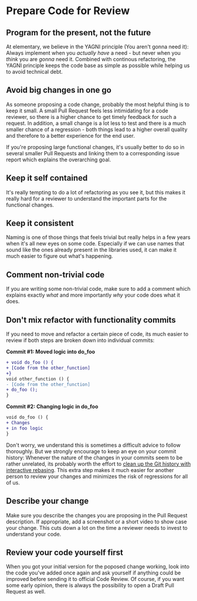# Prepare Code for Review

## Program for the present, not the future

At elementary, we believe in the YAGNI principle (You aren't gonna need it): Always implement when you _actually have_ a need - but never when you _think_ you are _gonna_ need it. Combined with continous refactoring, the YAGNI principle keeps the code base as simple as possible while helping us to avoid technical debt.

## Avoid big changes in one go

As someone proposing a code change, probably the most helpful thing is to keep it small. A small Pull Request feels less intimidating for a code reviewer, so there is a higher chance to get timely feedback for such a request. In addition, a small change is a lot less to test and there is a much smaller chance of a regression - both things lead to a higher overall quality and therefore to a better experience for the end user.

If you're proposing large functional changes, it's usually better to do so in several smaller Pull Requests and linking them to a corresponding issue report which explains the overarching goal.

## Keep it self contained

It's really tempting to do a lot of refactoring as you see it, but this makes it really hard for a reviewer to understand the important parts for the functional changes.

## Keep it consistent

Naming is one of those things that feels trivial but really helps in a few years when it's all new eyes on some code. Especially if we can use names that sound like the ones already present in the libraries used, it can make it much easier to figure out what's happening.

## Comment non-trivial code

If you are writing some non-trivial code, make sure to add a comment which explains exactly _what_ and more importantly _why_ your code does what it does.

## Don't mix refactor with functionality commits

If you need to move and refactor a certain piece of code, its much easier to review if both steps are broken down into individual commits:

**Commit #1: Moved logic into do_foo**

```diff
+ void do_foo () {
+ [Code from the other_function]
+}
void other_function () {
- [Code from the other_function]
+ do_foo ();
}
```

**Commit #2: Changing logic in do_foo**

```diff
void do_foo () {
+ Changes
+ in foo logic
}
```

Don't worry, we understand this is sometimes a difficult advice to follow thoroughly. But we strongly encourage to keep an eye on your commit history: Whenever the nature of the changes in your commits seem to be rather unrelated, its probably worth the effort to [clean up the Git history with interactive rebasing](https://git-scm.com/book/en/v2/Git-Tools-Rewriting-History). This extra step makes it much easier for another person to review your changes and minimizes the risk of regressions for all of us.

## Describe your change

Make sure you describe the changes you are proposing in the Pull Request description. If appropriate, add a screenshot or a short video to show case your change. This cuts down a lot on the time a reviewer needs to invest to understand your code.

## Review your code yourself first

When you got your initial version for the poposed change working, look into the code you've added once again and ask yourself if anything could be improved before sending it to official Code Review. Of course, if you want some early opinion, there is always the possibility to open a Draft Pull Request as well.
